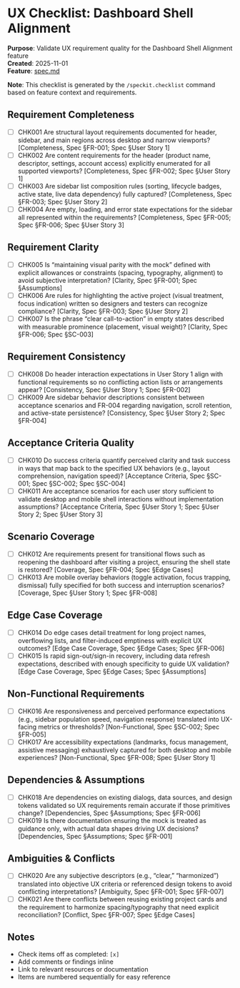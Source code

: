 # UX Checklist: Dashboard Shell Alignment

**Purpose**: Validate UX requirement quality for the Dashboard Shell Alignment
feature  
**Created**: 2025-11-01  
**Feature**: [spec.md](../spec.md)

**Note**: This checklist is generated by the `/speckit.checklist` command based
on feature context and requirements.

## Requirement Completeness

- [ ] CHK001 Are structural layout requirements documented for header, sidebar,
      and main regions across desktop and narrow viewports? [Completeness, Spec
      §FR-001; Spec §User Story 1]
- [ ] CHK002 Are content requirements for the header (product name, descriptor,
      settings, account access) explicitly enumerated for all supported
      viewports? [Completeness, Spec §FR-002; Spec §User Story 1]
- [ ] CHK003 Are sidebar list composition rules (sorting, lifecycle badges,
      active state, live data dependency) fully captured? [Completeness, Spec
      §FR-003; Spec §User Story 2]
- [ ] CHK004 Are empty, loading, and error state expectations for the sidebar
      all represented within the requirements? [Completeness, Spec §FR-005; Spec
      §FR-006; Spec §User Story 3]

## Requirement Clarity

- [ ] CHK005 Is “maintaining visual parity with the mock” defined with explicit
      allowances or constraints (spacing, typography, alignment) to avoid
      subjective interpretation? [Clarity, Spec §FR-001; Spec §Assumptions]
- [ ] CHK006 Are rules for highlighting the active project (visual treatment,
      focus indication) written so designers and testers can recognize
      compliance? [Clarity, Spec §FR-003; Spec §User Story 2]
- [ ] CHK007 Is the phrase “clear call-to-action” in empty states described with
      measurable prominence (placement, visual weight)? [Clarity, Spec §FR-006;
      Spec §SC-003]

## Requirement Consistency

- [ ] CHK008 Do header interaction expectations in User Story 1 align with
      functional requirements so no conflicting action lists or arrangements
      appear? [Consistency, Spec §User Story 1; Spec §FR-002]
- [ ] CHK009 Are sidebar behavior descriptions consistent between acceptance
      scenarios and FR-004 regarding navigation, scroll retention, and
      active-state persistence? [Consistency, Spec §User Story 2; Spec §FR-004]

## Acceptance Criteria Quality

- [ ] CHK010 Do success criteria quantify perceived clarity and task success in
      ways that map back to the specified UX behaviors (e.g., layout
      comprehension, navigation speed)? [Acceptance Criteria, Spec §SC-001; Spec
      §SC-002; Spec §SC-004]
- [ ] CHK011 Are acceptance scenarios for each user story sufficient to validate
      desktop and mobile shell interactions without implementation assumptions?
      [Acceptance Criteria, Spec §User Story 1; Spec §User Story 2; Spec §User
      Story 3]

## Scenario Coverage

- [ ] CHK012 Are requirements present for transitional flows such as reopening
      the dashboard after visiting a project, ensuring the shell state is
      restored? [Coverage, Spec §FR-004; Spec §Edge Cases]
- [ ] CHK013 Are mobile overlay behaviors (toggle activation, focus trapping,
      dismissal) fully specified for both success and interruption scenarios?
      [Coverage, Spec §User Story 1; Spec §FR-008]

## Edge Case Coverage

- [ ] CHK014 Do edge cases detail treatment for long project names, overflowing
      lists, and filter-induced emptiness with explicit UX outcomes? [Edge Case
      Coverage, Spec §Edge Cases; Spec §FR-006]
- [ ] CHK015 Is rapid sign-out/sign-in recovery, including data refresh
      expectations, described with enough specificity to guide UX validation?
      [Edge Case Coverage, Spec §Edge Cases; Spec §Assumptions]

## Non-Functional Requirements

- [ ] CHK016 Are responsiveness and perceived performance expectations (e.g.,
      sidebar population speed, navigation response) translated into UX-facing
      metrics or thresholds? [Non-Functional, Spec §SC-002; Spec §FR-005]
- [ ] CHK017 Are accessibility expectations (landmarks, focus management,
      assistive messaging) exhaustively captured for both desktop and mobile
      experiences? [Non-Functional, Spec §FR-008; Spec §User Story 1]

## Dependencies & Assumptions

- [ ] CHK018 Are dependencies on existing dialogs, data sources, and design
      tokens validated so UX requirements remain accurate if those primitives
      change? [Dependencies, Spec §Assumptions; Spec §FR-006]
- [ ] CHK019 Is there documentation ensuring the mock is treated as guidance
      only, with actual data shapes driving UX decisions? [Dependencies, Spec
      §Assumptions; Spec §FR-001]

## Ambiguities & Conflicts

- [ ] CHK020 Are any subjective descriptors (e.g., “clear,” “harmonized”)
      translated into objective UX criteria or referenced design tokens to avoid
      conflicting interpretations? [Ambiguity, Spec §FR-001; Spec §FR-007]
- [ ] CHK021 Are there conflicts between reusing existing project cards and the
      requirement to harmonize spacing/typography that need explicit
      reconciliation? [Conflict, Spec §FR-007; Spec §Edge Cases]

## Notes

- Check items off as completed: `[x]`
- Add comments or findings inline
- Link to relevant resources or documentation
- Items are numbered sequentially for easy reference
